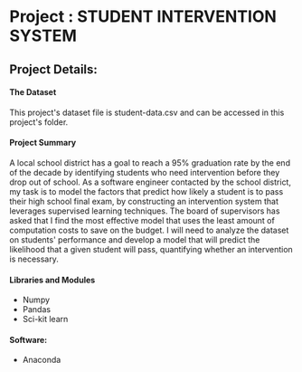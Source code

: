 # Project : STUDENT INTERVENTION SYSTEM 

## Project Details: 

#### The Dataset
This project's dataset file is student-data.csv and can be accessed in this project's folder.

#### Project Summary 
A local school district has a goal to reach a 95% graduation rate by the end of the decade by identifying students who need intervention before they drop out of school. As a software engineer contacted by the school district, my task is to model the factors that predict how likely a student is to pass their high school final exam, by constructing an intervention system that leverages supervised learning techniques. The board of supervisors has asked that I find the most effective model that uses the least amount of computation costs to save on the budget. I will need to analyze the dataset on students' performance and develop a model that will predict the likelihood that a given student will pass, quantifying whether an intervention is necessary.

#### Libraries and Modules
- Numpy
- Pandas
- Sci-kit learn 

#### Software:
- Anaconda
